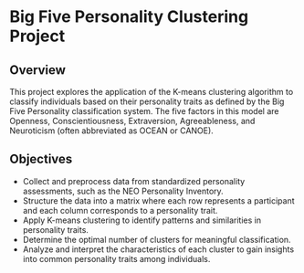 # Big Five Personality Clustering Project
<h2> Overview </h2>
<p> This project explores the application of the K-means clustering algorithm to classify individuals based on their personality traits as defined by the Big Five Personality classification system. The five factors in this model are Openness, Conscientiousness, Extraversion, Agreeableness, and Neuroticism (often abbreviated as OCEAN or CANOE).  </p>

<h2>  Objectives </h2>
<ul>  
<li> Collect and preprocess data from standardized personality assessments, such as the NEO Personality Inventory. </li>
<li> Structure the data into a matrix where each row represents a participant and each column corresponds to a personality trait. </li>
<li> Apply K-means clustering to identify patterns and similarities in personality traits. </li>
<li> Determine the optimal number of clusters for meaningful classification. </li>
<li> Analyze and interpret the characteristics of each cluster to gain insights into common personality traits among individuals. </li>
</ul>
